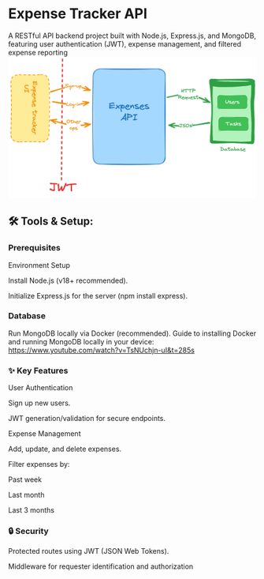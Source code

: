 # Expense Tracker API
A RESTful API backend project built with Node.js, Express.js, and MongoDB, featuring user authentication (JWT), expense management, and filtered expense reporting
 ![](images/expense-tracker-api.png)
 ## 🛠️ Tools & Setup:
### Prerequisites
Environment Setup

Install Node.js (v18+ recommended).

Initialize Express.js for the server (npm install express).

### Database
Run MongoDB locally via Docker (recommended).
Guide to installing Docker and running MongoDB locally in your device: https://www.youtube.com/watch?v=TsNUchjn-uI&t=285s

### ✨ Key Features
User Authentication

Sign up new users.

JWT generation/validation for secure endpoints.

Expense Management

Add, update, and delete expenses.

Filter expenses by:

Past week

Last month

Last 3 months

### 🔒 Security
Protected routes using JWT (JSON Web Tokens).

Middleware for requester identification and authorization
